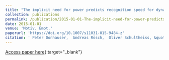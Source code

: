 ```yaml
---
title: "The implicit need for power predicts recognition speed for dynamic changes in facial expressions of emotion"
collection: publications
permalink: /publication/2015-01-01-The-implicit-need-for-power-predicts-recognition-speed-for-dynamic-changes-in-facial-expressions-of-emotion
date: 2015-01-01
venue: 'Motiv. Emot.'
paperurl: 'https://doi.org/10.1007/s11031-015-9484-z'
citation: ' Peter Donhauser,  Andreas Rösch,  Oliver Schultheiss, &quot;The implicit need for power predicts recognition speed for dynamic changes in facial expressions of emotion.&quot; Motiv. Emot., 2015.'
---
```

[Access paper here](https://doi.org/10.1007/s11031-015-9484-z){:target="_blank"}
